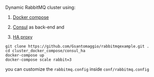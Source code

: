 Dynamic RabbitMQ cluster using:

1. [Docker compose](https://docs.docker.com/compose/) 

2. [Consul](https://www.consul.io) as back-end and 

3. [HA proxy](https://github.com/docker/dockercloud-haproxy)


```
git clone https://github.com/Gsantomaggio/rabbitmqexample.git .
cd cluster_docker_compose/consul_ha
docker-compose up
docker-compose scale rabbit=3
```

you can customize the `rabbitmq.config` inside `conf/rabbitmq.config`
